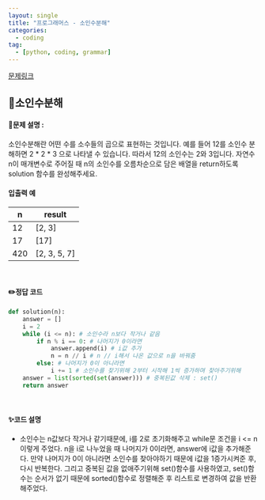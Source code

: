 ```yaml
---
layout: single
title: "프로그래머스 - 소인수분해"
categories: 
  - coding
tag:
  - [python, coding, grammar]
--- 
```

[문제링크](https://school.programmers.co.kr/learn/courses/30/lessons/120852)  

## 📌소인수분해
#### 📖문제 설명 :  
소인수분해란 어떤 수를 소수들의 곱으로 표현하는 것입니다. 예를 들어 12를 소인수 분해하면 2 * 2 * 3 으로 나타낼 수 있습니다. 따라서 12의 소인수는 2와 3입니다. 자연수 n이 매개변수로 주어질 때 n의 소인수를 오름차순으로 담은 배열을 return하도록 solution 함수를 완성해주세요.

#### 입출력 예  
|n|result|
|---|---|
|12|[2, 3]|
|17|[17]|
|420|[2, 3, 5, 7]|


<br>

#### ✏️정답 코드
```python
def solution(n):
    answer = []
    i = 2
    while (i <= n): # 소인수라 n보다 작거나 같음
        if n % i == 0: # 나머지가 0이라면 
            answer.append(i) # i값 추가
            n = n // i # n // i해서 나온 값으로 n을 바꿔줌
        else: # 나머지가 0이 아니라면 
            i += 1 # 소인수를 찾기위해 2부터 시작해 1씩 증가하며 찾아주기위해
    answer = list(sorted(set(answer))) # 중복된값 삭제 : set()
    return answer 
```

<br>

#### ✨코드 설명
- 소인수는 n값보다 작거나 같기때문에, i를 2로 초기화해주고 while문 조건을 i <= n 이렇게 주었다.
  n을 i로 나누었을 때 나머지가 0이라면, answer에 i값을 추가해준다. 만약 나머지가 0이 아니라면 소인수를 찾아야하기 때문에 i값을 1증가시켜준 후,
  다시 반복한다. 그리고 중복된 값을 없애주기위해 set()함수를 사용하였고, set()함수는 순서가 없기 때문에 sorted()함수로 정렬해준 후 리스트로 변경하여 값을 반환해주었다. 
